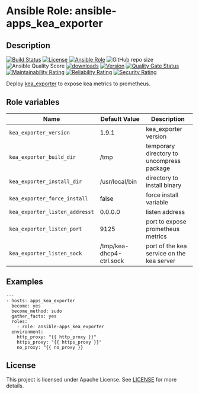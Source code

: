 # Ansible Role: ansible-apps_kea_exporter

## Description

[![Build Status](https://travis-ci.com/lotusnoir/ansible-apps_kea_exporter.svg?branch=master?style=flat)](https://travis-ci.com/lotusnoir/ansible-apps_kea_exporter)
[![License](https://img.shields.io/badge/license-Apache--2.0-brightgreen?style=flat)](https://opensource.org/licenses/Apache-2.0)
[![Ansible Role](https://img.shields.io/badge/galaxy-apps_kea_exporter-purple?style=flat)](https://galaxy.ansible.com/lotusnoir/apps_kea_exporter)
![GitHub repo size](https://img.shields.io/github/repo-size/lotusnoir/ansible-apps_kea_exporter?color=orange&style=flat)
![Ansible Quality Score](https://img.shields.io/ansible/quality/52300)
[![downloads](https://img.shields.io/ansible/role/d/52300)](https://galaxy.ansible.com/lotusnoir/apps_kea_exporter)
[![Version](https://img.shields.io/github/release/lotusnoir/ansible-apps_kea_exporter.svg)](https://github.com/lotusnoir/ansible-apps_kea_exporter/releases/)
[![Quality Gate Status](https://sonarcloud.io/api/project_badges/measure?project=lotusnoir_ansible-apps_kea_exporter&metric=alert_status)](https://sonarcloud.io/dashboard?id=lotusnoir_ansible-apps_kea_exporter)
[![Maintainability Rating](https://sonarcloud.io/api/project_badges/measure?project=lotusnoir_ansible-apps_kea_exporter&metric=sqale_rating)](https://sonarcloud.io/dashboard?id=lotusnoir_ansible-apps_kea_exporter)
[![Reliability Rating](https://sonarcloud.io/api/project_badges/measure?project=lotusnoir_ansible-apps_kea_exporter&metric=reliability_rating)](https://sonarcloud.io/dashboard?id=lotusnoir_ansible-apps_kea_exporter)
[![Security Rating](https://sonarcloud.io/api/project_badges/measure?project=lotusnoir_ansible-apps_kea_exporter&metric=security_rating)](https://sonarcloud.io/dashboard?id=lotusnoir_ansible-apps_kea_exporter)

Deploy [kea_exporter](https://github.com/mweinelt/kea-exporter) to expose kea metrics to prometheus.

## Role variables

| Name           | Default Value | Description                        |
| -------------- | ------------- | -----------------------------------|
| `kea_exporter_version` | 1.9.1 | kea_exporter version |
| `kea_exporter_build_dir` | /tmp | temporary directory to uncompress package |
| `kea_exporter_install_dir` | /usr/local/bin | directory to install binary |
| `kea_exporter_force_install` | false | force install variable |
| `kea_exporter_listen_addresst` | 0.0.0.0 | listen address |
| `kea_exporter_listen_port` | 9125 | port to expose prometheus metrics |
| `kea_exporter_listen_sock` | /tmp/kea-dhcp4-ctrl.sock | port of the kea service on the kea server |

## Examples

	---
	- hosts: apps_kea_exporter
	  become: yes
	  become_method: sudo
	  gather_facts: yes
	  roles:
	    - role: ansible-apps_kea_exporter
	  environment: 
	    http_proxy: "{{ http_proxy }}"
	    https_proxy: "{{ https_proxy }}"
	    no_proxy: "{{ no_proxy }}

## License

This project is licensed under Apache License. See [LICENSE](/LICENSE) for more details.
